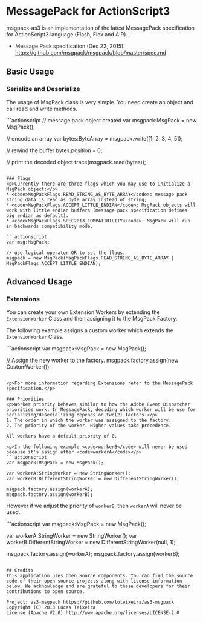 # MessagePack for ActionScript3
<p>msgpack-as3 is an implementation of the latest MessagePack specification for ActionScript3 language (Flash, Flex and AIR).</p>

* Message Pack specification (Dec 22, 2015): <https://github.com/msgpack/msgpack/blob/master/spec.md>


## Basic Usage
### Serialize and Deserialize
<p>The usage of MsgPack class is very simple. You need create an object and call read and write methods.</p>
```actionscript
// message pack object created
var msgpack:MsgPack = new MsgPack();

// encode an array
var bytes:ByteArray = msgpack.write([1, 2, 3, 4, 5]);

// rewind the buffer
bytes.position = 0;

// print the decoded object
trace(msgpack.read(bytes));
```

### Flags
<p>Currently there are three flags which you may use to initialize a MsgPack object:</p>
* <code>MsgPackFlags.READ_STRING_AS_BYTE_ARRAY</code>: message pack string data is read as byte array instead of string;
* <code>MsgPackFlags.ACCEPT_LITTLE_ENDIAN</code>: MsgPack objects will work with little endian buffers (message pack specification defines big endian as default).
* <code>MsgPackFlags.SPEC2013_COMPATIBILITY</code>: MsgPack will run in backwards compatibility mode.

```actionscript
var msg:MsgPack;

// use logical operator OR to set the flags.
msgpack = new MsgPack(MsgPackFlags.READ_STRING_AS_BYTE_ARRAY | MsgPackFlags.ACCEPT_LITTLE_ENDIAN);
```

## Advanced Usage
### Extensions
<p>You can create your own Extension Workers by extending the <code>ExtensionWorker</code> Class and then assigning it to the MsgPack Factory.</p>

<p>The following example assigns a custom worker which extends the <code>ExtensionWorker</code> Class.</p>
```actionscript
var msgpack:MsgPack = new MsgPack();

// Assign the new worker to the factory.
msgpack.factory.assign(new CustomWorker());
```

<p>For more information regarding Extensions refer to the MessagePack specification.</p>

### Priorities
<p>Worker priority behaves similar to how the Adobe Event Dispatcher priorities work. In MessagePack, deciding which worker will be use for serializing/deserializing depends on two(2) factors.</p>
1. The order in which the worker was assigned to the factory.
2. The priority of the worker. Higher values take precedence.

All workers have a default priority of 0.

<p>In the following example <code>workerB</code> will never be used because it's assign after <code>workerA</code></p>
```actionscript
var msgpack:MsgPack = new MsgPack();

var workerA:StringWorker = new StringWorker();
var workerB:DifferentStringWorker = new DifferentStringWorker();

msgpack.factory.assign(workerA);
msgpack.factory.assign(workerB);
```

<p>However if we adjust the priority of <code>workerB</code>, then <code>workerA</code> will never be used.</p>
```actionscript
var msgpack:MsgPack = new MsgPack();

var workerA:StringWorker = new StringWorker();
var workerB:DifferentStringWorker = new DifferentStringWorker(null, 1);

msgpack.factory.assign(workerA);
msgpack.factory.assign(workerB);
```

## Credits
This application uses Open Source components. You can find the source code of their open source projects along with license information below. We acknowledge and are grateful to these developers for their contributions to open source.

Project: as3-msgpack https://github.com/loteixeira/as3-msgpack  
Copyright (C) 2013 Lucas Teixeira  
License (Apache V2.0) http://www.apache.org/licenses/LICENSE-2.0  
